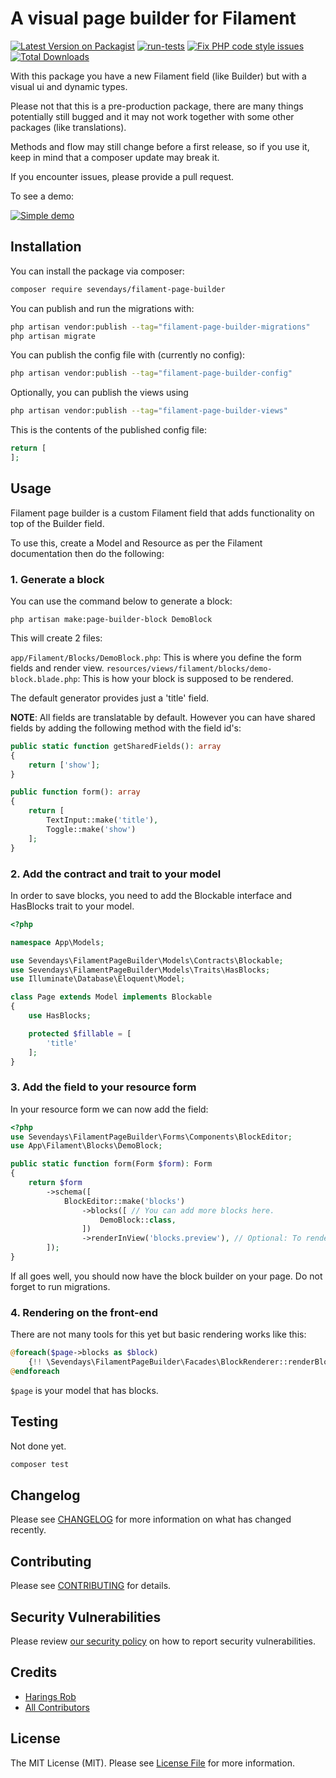 # A visual page builder for Filament

[![Latest Version on Packagist](https://img.shields.io/packagist/v/sevendays/filament-page-builder.svg?style=flat-square)](https://packagist.org/packages/sevendays/filament-page-builder)
[![run-tests](https://github.com/Sevendays-Digital/filament-page-builder/actions/workflows/run-tests.yml/badge.svg)](https://github.com/Sevendays-Digital/filament-page-builder/actions/workflows/run-tests.yml)
[![Fix PHP code style issues](https://github.com/Sevendays-Digital/filament-page-builder/actions/workflows/fix-php-code-style-issues.yml/badge.svg)](https://github.com/Sevendays-Digital/filament-page-builder/actions/workflows/fix-php-code-style-issues.yml)[![Total Downloads](https://img.shields.io/packagist/dt/sevendays/filament-page-builder.svg?style=flat-square)](https://packagist.org/packages/sevendays/filament-page-builder)


With this package you have a new Filament field (like Builder) but with a visual ui and dynamic types.

Please not that this is a pre-production package, there are many things potentially still bugged and it may not work 
together with some other packages (like translations).

Methods and flow may still change before a first release, so if you use it, keep in mind that a composer update may
break it.

If you encounter issues, please provide a pull request.

To see a demo:

[![Simple demo](https://img.youtube.com/vi/k3T9bAkm4LI/0.jpg)](https://www.youtube.com/watch?v=k3T9bAkm4LI)

## Installation

You can install the package via composer:

```bash
composer require sevendays/filament-page-builder
```

You can publish and run the migrations with:

```bash
php artisan vendor:publish --tag="filament-page-builder-migrations"
php artisan migrate
```

You can publish the config file with (currently no config):

```bash
php artisan vendor:publish --tag="filament-page-builder-config"
```

Optionally, you can publish the views using

```bash
php artisan vendor:publish --tag="filament-page-builder-views"
```

This is the contents of the published config file:

```php
return [
];
```

## Usage

Filament page builder is a custom Filament field that adds functionality on top of the Builder field.

To use this, create a Model and Resource as per the Filament documentation then do the following:

### 1. Generate a block

You can use the command below to generate a block:

```shell
php artisan make:page-builder-block DemoBlock
```

This will create 2 files:

`app/Filament/Blocks/DemoBlock.php`: This is where you define the form fields and render view.
`resources/views/filament/blocks/demo-block.blade.php`: This is how your block is supposed to be rendered.

The default generator provides just a 'title' field.

**NOTE**: All fields are translatable by default. However you can have shared fields by adding the following method
with the field id's:

```php
public static function getSharedFields(): array
{
    return ['show'];
}

public function form(): array
{
    return [
        TextInput::make('title'),
        Toggle::make('show')
    ];
}
```

### 2. Add the contract and trait to your model

In order to save blocks, you need to add the Blockable interface and HasBlocks trait to your model.

```php
<?php

namespace App\Models;

use Sevendays\FilamentPageBuilder\Models\Contracts\Blockable;
use Sevendays\FilamentPageBuilder\Models\Traits\HasBlocks;
use Illuminate\Database\Eloquent\Model;

class Page extends Model implements Blockable
{
    use HasBlocks;

    protected $fillable = [
        'title'
    ];
}
```

### 3. Add the field to your resource form

In your resource form we can now add the field:

```php
<?php
use Sevendays\FilamentPageBuilder\Forms\Components\BlockEditor;
use App\Filament\Blocks\DemoBlock;

public static function form(Form $form): Form
{
    return $form
        ->schema([
            BlockEditor::make('blocks')
                ->blocks([ // You can add more blocks here.
                    DemoBlock::class,
                ])
                ->renderInView('blocks.preview'), // Optional: To render the preview in a different view.
        ]);
}
```

If all goes well, you should now have the block builder on your page. Do not forget to run migrations.

### 4. Rendering on the front-end

There are not many tools for this yet but basic rendering works like this:

```php
@foreach($page->blocks as $block)
    {!! \Sevendays\FilamentPageBuilder\Facades\BlockRenderer::renderBlock($block) !!}
@endforeach
```

`$page` is your model that has blocks.

## Testing

Not done yet.

```bash
composer test
```

## Changelog

Please see [CHANGELOG](CHANGELOG.md) for more information on what has changed recently.

## Contributing

Please see [CONTRIBUTING](.github/CONTRIBUTING.md) for details.

## Security Vulnerabilities

Please review [our security policy](../../security/policy) on how to report security vulnerabilities.

## Credits

- [Harings Rob](https://github.com/haringsrob)
- [All Contributors](../../contributors)

## License

The MIT License (MIT). Please see [License File](LICENSE.md) for more information.
